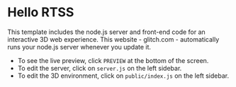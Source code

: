 # Hello RTSS

This template includes the node.js server and front-end code for an interactive 3D web experience. This website - glitch.com - automatically runs your node.js server whenever you update it.

- To see the live preview, click `PREVIEW` at the bottom of the screen.
- To edit the server, click on `server.js` on the left sidebar.
- To edit the 3D environment, click on `public/index.js` on the left sidebar.
